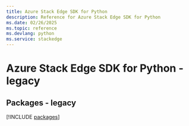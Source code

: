 ```yaml
---
title: Azure Stack Edge SDK for Python
description: Reference for Azure Stack Edge SDK for Python
ms.date: 02/26/2025
ms.topic: reference
ms.devlang: python
ms.service: stackedge
---
```

# Azure Stack Edge SDK for Python - legacy
## Packages - legacy
[!INCLUDE [packages](stack-edge-index.md)]